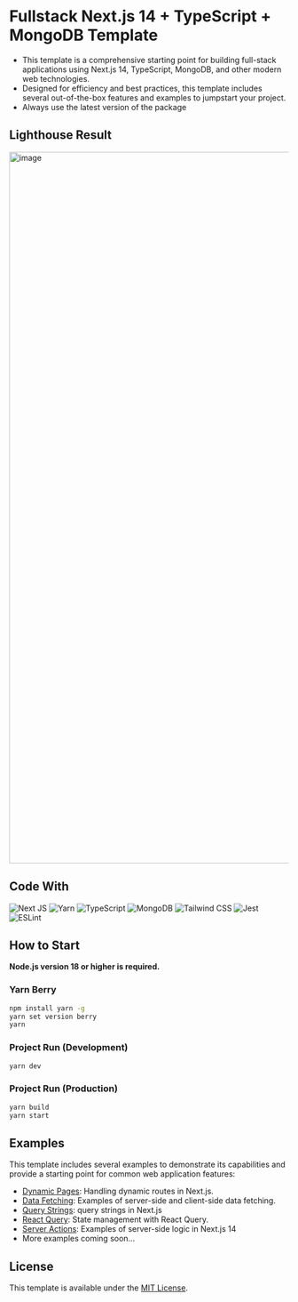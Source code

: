 # Fullstack Next.js 14 + TypeScript + MongoDB Template

- This template is a comprehensive starting point for building full-stack applications using Next.js 14, TypeScript, MongoDB, and other modern web technologies.
- Designed for efficiency and best practices, this template includes several out-of-the-box features and examples to jumpstart your project.
- Always use the latest version of the package

## Lighthouse Result

<img width="1280" alt="image" src="https://github.com/bysxx/next14-ts-template-fullstack/assets/91772497/d9576596-37c4-4392-bc94-2a1bc7469bb1">

## Code With
![Next JS](https://img.shields.io/badge/Next-black?style=for-the-badge&logo=next.js&logoColor=white)
![Yarn](https://img.shields.io/badge/yarn-%232C8EBB.svg?style=for-the-badge&logo=yarn&logoColor=white)
![TypeScript](https://img.shields.io/badge/typescript-%23007ACC.svg?style=for-the-badge&logo=typescript&logoColor=white)
![MongoDB](https://img.shields.io/badge/MongoDB-47A248?style=for-the-badge&logo=MongoDB&logoColor=white)
![Tailwind CSS](https://img.shields.io/badge/Tailwind%20CSS-06B6D4?style=for-the-badge&logo=Tailwind%20CSS&logoColor=white)
![Jest](https://img.shields.io/badge/-jest-%23C21325?style=for-the-badge&logo=jest&logoColor=white)
![ESLint](https://img.shields.io/badge/ESLint-4B3263?style=for-the-badge&logo=eslint&logoColor=white)

## How to Start

**Node.js version 18 or higher is required.**

### Yarn Berry 
```bash
npm install yarn -g
yarn set version berry
yarn
```

### Project Run (Development)
```bash
yarn dev
```

### Project Run (Production)
```bash
yarn build
yarn start
```

## Examples
This template includes several examples to demonstrate its capabilities and provide a starting point for common web application features:
- [Dynamic Pages](https://github.com/bysxx/next14-ts-template-fullstack/blob/master/app/example/dynamic/%5Bid%5D/page.tsx): Handling dynamic routes in Next.js.
- [Data Fetching](https://github.com/bysxx/next14-ts-template-fullstack/tree/master/app/example/fetching): Examples of server-side and client-side data fetching.
- [Query Strings](https://github.com/bysxx/next14-ts-template-fullstack/blob/master/app/example/query-string/page.tsx): query strings in Next.js
- [React Query](https://github.com/bysxx/next14-ts-template-fullstack/tree/master/app/example/react-query): State management with React Query.
- [Server Actions](https://github.com/bysxx/next14-ts-template-fullstack/tree/master/app/example/server-actions): Examples of server-side logic in Next.js 14
- More examples coming soon...

## License
This template is available under the [MIT License](https://github.com/bysxx/next14-ts-template-fullstack/blob/master/license.md).
